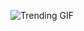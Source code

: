 
<!-- GIF_SECTION -->
![Trending GIF](https://media3.giphy.com/media/v1.Y2lkPThiYjIxNzcydTdsd3JyeDFudXB3cXBsNjF5dGxiM3djb3hqN3JmNWg5bm1jYjlvMiZlcD12MV9naWZzX3NlYXJjaCZjdD1n/okFG5aJWqRGMYXoKTD/giphy.gif)
<!-- END_GIF_SECTION -->
